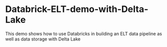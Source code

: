 # Databrick-ELT-demo-with-Delta-Lake
This demo shows how to use Databricks in building an ELT data pipeline as well as data storage with Delta Lake
